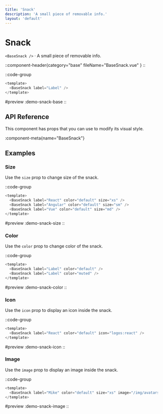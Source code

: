 ```yaml
---
title: 'Snack'
description: 'A small piece of removable info.'
layout: 'default'
---
```


# Snack

`<BaseSnack />` · A small piece of removable info.

::component-header{category="base" fileName="BaseSnack.vue" }
::

::code-group

```js [DemoSnackBase.vue]
<template>
  <BaseSnack label="Label" />
</template>
```

#preview
:demo-snack-base
::

## API Reference

This component has props that you can use to modify its visual style.

:component-meta{name="BaseSnack"}

## Examples

### Size

Use the `size` prop to change size of the snack.

::code-group

```js [DemoSnackSize.vue]
<template>
  <BaseSnack label="React" color="default" size="xs" />
  <BaseSnack label="Angular" color="default" size="sm" />
  <BaseSnack label="Vue" color="default" size="md" />
</template>
```

#preview
:demo-snack-size
::


### Color

Use the `color` prop to change color of the snack.

::code-group

```js [DemoSnackColor.vue]
<template>
  <BaseSnack label="Label" color="default" />
  <BaseSnack label="Label" color="muted" />
</template>
```

#preview
:demo-snack-color
::


### Icon

Use the `icon` prop to display an icon inside the snack.

::code-group

```js [DemoSnackIcon.vue]
<template>
  <BaseSnack label="React" color="default" icon="logos:react" />
</template>
```

#preview
:demo-snack-icon
::


### Image

Use the `image` prop to display an image inside the snack.

::code-group

```js [DemoSnackImage.vue]
<template>
  <BaseSnack label="Mike" color="default" size="xs" image="/img/avatars/3.svg" />
</template>
```

#preview
:demo-snack-image
::



